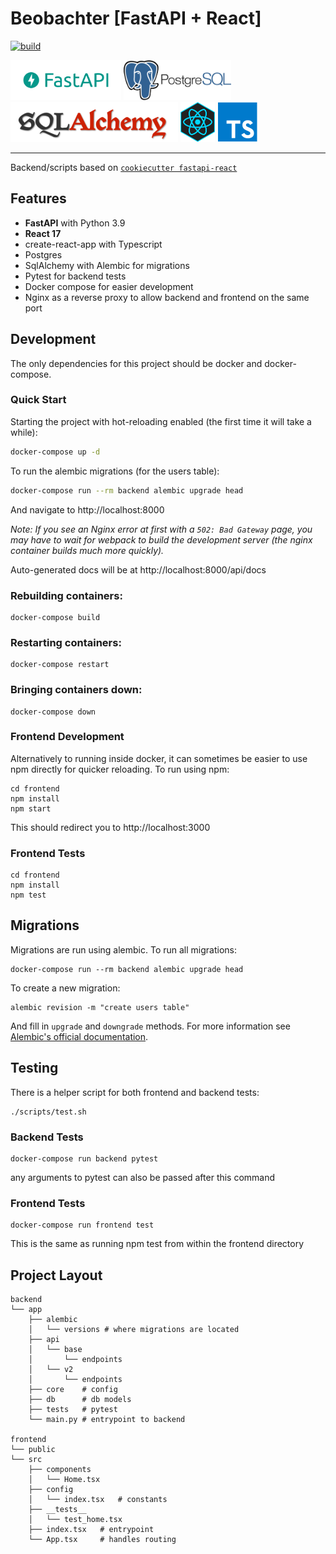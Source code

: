 # Beobachter [FastAPI + React]
[![build](https://github.com/artiz/beobachter/actions/workflows/build.yml/badge.svg)](https://github.com/artiz/beobachter/actions/workflows/build.yml)

<div>
    <img src="assets/fastapi-logo.png" alt="fastapi-logo" height="64" />
    <img src="assets/postgres-logo.png" alt="react-logo" height="64" /> 
    <img src="assets/sql-alchemy-logo.png" alt="sql-alchemy" height="64" />
    <img src="assets/react-logo.png" alt="react-logo" height="64" />
    <img src="assets/typescript-logo.png" alt="react-logo" height="64" /> 
</div>

--------------------------------------------------------------------------------------------------

Backend/scripts based on [`cookiecutter fastapi-react`](https://github.com/Buuntu/fastapi-react) 


## Features

- **FastAPI** with Python 3.9
- **React 17**
- create-react-app with Typescript
- Postgres
- SqlAlchemy with Alembic for migrations
- Pytest for backend tests
- Docker compose for easier development
- Nginx as a reverse proxy to allow backend and frontend on the same port

## Development

The only dependencies for this project should be docker and docker-compose.

### Quick Start

Starting the project with hot-reloading enabled
(the first time it will take a while):

```bash
docker-compose up -d
```

To run the alembic migrations (for the users table):

```bash
docker-compose run --rm backend alembic upgrade head
```

And navigate to http://localhost:8000

_Note: If you see an Nginx error at first with a `502: Bad Gateway` page, you may have to wait for webpack to build the development server (the nginx container builds much more quickly)._

Auto-generated docs will be at
http://localhost:8000/api/docs

### Rebuilding containers:

```
docker-compose build
```

### Restarting containers:

```
docker-compose restart
```

### Bringing containers down:

```
docker-compose down
```

### Frontend Development

Alternatively to running inside docker, it can sometimes be easier
to use npm directly for quicker reloading. To run using npm:

```
cd frontend
npm install
npm start
```

This should redirect you to http://localhost:3000

### Frontend Tests

```
cd frontend
npm install
npm test
```

## Migrations

Migrations are run using alembic. To run all migrations:

```
docker-compose run --rm backend alembic upgrade head
```

To create a new migration:

```
alembic revision -m "create users table"
```

And fill in `upgrade` and `downgrade` methods. For more information see
[Alembic's official documentation](https://alembic.sqlalchemy.org/en/latest/tutorial.html#create-a-migration-script).

## Testing

There is a helper script for both frontend and backend tests:

```
./scripts/test.sh
```

### Backend Tests

```
docker-compose run backend pytest
```

any arguments to pytest can also be passed after this command

### Frontend Tests

```
docker-compose run frontend test
```

This is the same as running npm test from within the frontend directory

## Project Layout

```
backend
└── app
    ├── alembic
    │   └── versions # where migrations are located
    ├── api
    │   └── base
    │       └── endpoints
    │   └── v2
    │       └── endpoints
    ├── core    # config
    ├── db      # db models
    ├── tests   # pytest
    └── main.py # entrypoint to backend

frontend
└── public
└── src
    ├── components
    │   └── Home.tsx
    ├── config
    │   └── index.tsx   # constants
    ├── __tests__
    │   └── test_home.tsx
    ├── index.tsx   # entrypoint
    └── App.tsx     # handles routing
```
